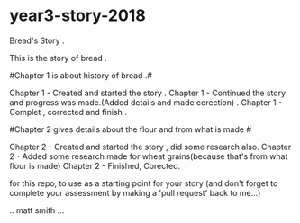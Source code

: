 # year3-story-2018
Bread's Story .

This is the story of bread .

#Chapter 1 is about history of bread .#

Chapter 1 - Created and started the story .
Chapter 1 - Continued the story and progress was made.(Added details and made corection) .
Chapter 1 - Complet , corrected and finish .

#Chapter 2 gives details about the flour and from what is made #

Chapter 2 - Created and started the story , did some research also.
Chapter 2 - Added some research made for wheat grains(because that's from what flour is made)
Chapter 2 - Finished, Corected.


for this repo, to use as a starting point for your story
(and don't forget to complete your assessment by making a 'pull request' back to me...)

.. matt smith ...
